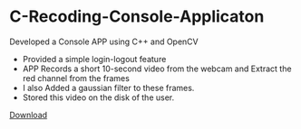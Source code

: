 # C-Recoding-Console-Applicaton
Developed a Console APP using C++ and OpenCV
* Provided a simple login-logout feature 
* APP Records a short 10-second video from the webcam and Extract the red channel from the frames 
* I also Added a gaussian filter to these frames.
* Stored this video on the disk of the user.

<a href="https://github.com/montooboss1999/CPP-Recoding-Console-Applicaton/CPP_APP.exe" download="CPP_APP.exe">Download</a>
